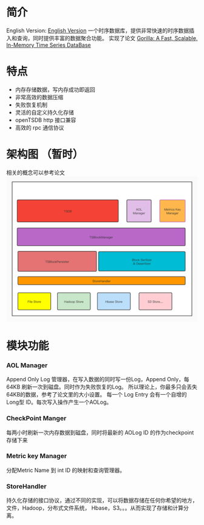 # 简介
English Version: [English Version](/README_EN.md)
一个时序数据库，提供非常快速的时序数据插入和查询，同时提供丰富的数据聚合功能。
实现了论文 [Gorilla: A Fast, Scalable, In-Memory Time Series DataBase](http://www.vldb.org/pvldb/vol8/p1816-teller.pdf)

# 特点
- 内存存储数据，写内存成功即返回
- 非常高效的数据压缩
- 失败恢复机制
- 灵活的自定义持久化存储
- openTSDB http 接口兼容
- 高效的 rpc 通信协议


# 架构图 （暂时）
相关的概念可以参考论文
![Architecture](https://github.com/zhou-jered/RapidTSDB/raw/master/docs/images/TSBlock%20Management.jpg)


# 模块功能

### AOL Manager
Append Only Log 管理器，在写入数据的同时写一份Log，Append Only，每64KB 刷新一次到磁盘。同时作为失败恢复的Log。
所以理论上，你最多只会丢失64KB的数据，参考了论文里的大小设置。
每一个 Log Entry 会有一个自增的Long型 ID。每次写入操作产生一个AOLog。

### CheckPoint Manger
每两小时刷新一次内存数据到磁盘，同时将最新的 AOLog ID 的作为checkpoint存储下来

### Metric key Manager
分配Metric Name 到 int ID 的映射和查询管理器。

### StoreHandler
持久化存储的接口协议，通过不同的实现，可以将数据存储在任何你希望的地方，文件，Hadoop，分布式文件系统，
Hbase，S3。。。从而实现了存储和计算分离。


